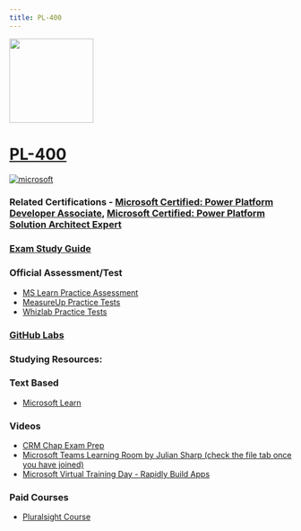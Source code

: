 ```yaml
---
title: PL-400
---
```


<img src="/pl-400.png" width="150" height="150">

# [PL-400](https://learn.microsoft.com/certifications/exams/pl-400)

<a href='https://learn.microsoft.com/en-us/certifications/browse/?type=role-based&levels=intermediate' target="_blank"><img alt='microsoft' src='https://img.shields.io/badge/associate-100000?style=for-the-badge&logo=microsoft&logoColor=white&labelColor=0078D4&color=212221'/></a> 

### Related Certifications - [Microsoft Certified: Power Platform Developer Associate](https://learn.microsoft.com/en-us/certifications/power-platform-developer-associate), [Microsoft Certified: Power Platform Solution Architect Expert](https://learn.microsoft.com/en-us/certifications/power-platform-solution-architect-expert)

### [Exam Study Guide](https://aka.ms/pl400-studyguide)

### Official Assessment/Test
- [MS Learn Practice Assessment](https://learn.microsoft.com/certifications/exams/pl-400/practice/assessment?assessment-type=practice&assessmentId=66)
- [MeasureUp Practice Tests](https://www.measureup.com/microsoft-practice-test-pl-400-microsoft-power-platform-developer.html)
- [Whizlab Practice Tests](https://www.whizlabs.com/microsoft-power-platform-developer-pl400/)

### [GitHub Labs](https://github.com/MicrosoftLearning/PL-400_Microsoft-Power-Platform-Developer/tree/master/Instructions/Labs)

### Studying Resources:

### Text Based
- [Microsoft Learn](https://learn.microsoft.com/certifications/exams/pl-400)
### Videos
- [CRM Chap Exam Prep](https://youtube.com/playlist?list=PLAuip8FYPopS-eY6AbOBNBzA4XM0g2a6b)
- [Microsoft Teams Learning Room by Julian Sharp (check the file tab once you have joined)](https://teams.microsoft.com/l/channel/19%3af47f5a017e9e44beb9340dfd21ac99ae%40thread.tacv2/Certification%2520Study%2520Groups?groupId=96c164d4-8ab0-400c-8f12-afeb32486a60&tenantId=b4c9f32e-da17-4ded-9c95-ce9da38f25d9)
- [Microsoft Virtual Training Day - Rapidly Build Apps](https://events.microsoft.com/en-us/allevents/?language=English&clientTimeZone=1&search=Microsoft%20Power%20Platform%20Virtual%20Training%20Day:%20Rapidly%20Build%20Apps)
### Paid Courses
- [Pluralsight Course](https://www.pluralsight.com/paths/microsoft-power-platform-developer-pl-400)
